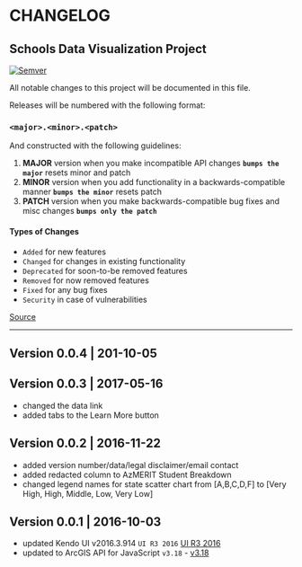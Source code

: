 # CHANGELOG #
## Schools Data Visualization Project ##

[![Semver](http://img.shields.io/SemVer/2.0.0.png)](http://semver.org/spec/v2.0.0.html)

All notable changes to this project will be documented in this file.

Releases will be numbered with the following format:

### **`<major>.<minor>.<patch>`** ###

And constructed with the following guidelines:

1. **MAJOR** version when you make incompatible API changes **`bumps the major`** resets minor and patch
2. **MINOR** version when you add functionality in a backwards-compatible manner **`bumps the minor`** resets patch
3. **PATCH** version when you make backwards-compatible bug fixes and misc changes **`bumps only the patch`**

#### Types of Changes ####

* `Added` for new features
* `Changed` for changes in existing functionality
* `Deprecated` for soon-to-be removed features
* `Removed` for now removed features
* `Fixed` for any bug fixes
* `Security` in case of vulnerabilities

[Source](http://keepachangelog.com/en/1.0.0/)

***************************************************************************************************************

## Version 0.0.4 | 201-10-05


## Version 0.0.3 | 2017-05-16

* changed the data link
* added tabs to the Learn More button

## Version 0.0.2 | 2016-11-22

* added version number/data/legal disclaimer/email contact
* added redacted column to AzMERIT Student Breakdown
* changed legend names for state scatter chart from [A,B,C,D,F] to [Very High, High, Middle, Low, Very Low]

## Version 0.0.1 | 2016-10-03

* updated Kendo UI v2016.3.914 `UI R3 2016` [UI R3 2016](http://www.telerik.com/support/whats-new/kendo-ui/release-history/kendo-ui-r3-2016)
* updated to ArcGIS API for JavaScript `v3.18` - [v3.18](https://developers.arcgis.com/javascript/)

